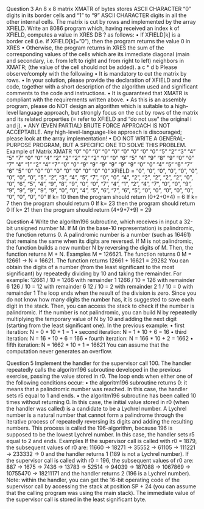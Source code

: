 Question 3
An 8 x 8 matrix XMATR of bytes stores ASCII CHARACTER “0” digits in its border cells and “1” to “9” ASCII CHARACTER digits in all the other internal cells.
The matrix is cut by rows and implemented by the array XFIELD. Write an 8086 program which, having received an index k of XFIELD, computes a value in XRES DB ? as follows:
    • If XFIELD[k] is a border cell (i.e. if XFIELD[k]=”0”), then the program returns the value 0 in XRES
    • Otherwise, the program returns in XRES the sum of the corresponding values
    of the cells which are its immediate diagonal (main and secondary, i.e. from left to right and from right to left) neighbors in XMATR; (the value of the cell should not be added).
a       c
    *
d       b
Please observe/comply with the following
    • It is mandatory to cut the matrix by rows.
    • In your solution, please provide the declaration of XFIELD and the code, together with a short description of the algorithm used and significant comments to the code and instructions.
    • It is guaranteed that XMATR is compliant with the requirements written above.
    • As this is an assembly program, please do NOT design an algorithm which is suitable to a high-level language approach,
    but strongly focus on the cut by rows of the matrix and its related properties (= refer to XFIELD and “do not use” the original i and j).
    • ANY (EVEN PARTIAL) BRUTE FORCE APPROACH IS NOT ACCEPTABLE. Any high-level-language-like approach is discouraged; please look at the array implementation!
    • DO NOT WRITE A GENERAL-PURPOSE PROGRAM, BUT A SPECIFIC ONE TO SOLVE  THIS PROBLEM.
Example of Matrix XMATR
“0”	“0”	“0”	“0”	“0”	“0”	“0”	“0”
“0”	“5”	“2”	“3”	“4”	“5”	“7”	“0”
“0”	“4”	“2”	“2”	“2”	“2”	“2”	“0”
“0”	“6”	“5”	“4”	“9”	“8”	“9”	“0”
“0”	“7”	“4”	“1”	“2”	“4”	“7”	“0”
“0”	“9”	“9”	“9”	“9”	“9”	“9”	“0”
“0”	“4”	“5”	“6”	“7”	“6”	“5”	“0”
“0”	“0”	“0”	“0”	“0”	“0”	“0”	“0”
XFIELD = “0”, “0”, “0”, “0”, “0”, “0”, “0”, “0”, “0”, “5”, “2”, “3”, “4”, “5”, “7”, “0”, “0”, “4”, “2”, “2”, “2”, “2”, “2”, “0”, “0”,
“6”, “5”, “4”, “9”, “8”, “9”, “0”, “0”, “7”, “4”, “1”, “2”, “4”, “7”, “0”, “0”, “9”, “9”, “9”, “9”, “9”, “9”, “0”, “0”, “4”, “5”, “6”, “7”, “6”, “5”, “0”, “0”, “0”, “0”, “0”, “0”, “0”, “0”, “0”
If k= 10 then the program should return (0+2+0+4) = 6
If k= 7 then the program should return 0
If k= 23 then the program should return 0
If k= 21 then the program should return (4+9+7+9) = 29

Question 4
Write the algoritm196 subroutine, which receives in input a 32-bit unsigned number M. If M (in the base-10 representation) is palindromic,
the function returns 0. A palindromic number is a number (such as 16461) that remains the same when its digits are reversed.
If M is not palindromic, the function builds a new number N by reversing the digits of M. Then, the function returns M + N.
Examples
M = 126621. The function returns 0
M = 12661 -> N = 16621. The function returns 12661 + 16621 = 29282
You can obtain the digits of a number (from the least significant to the most significant) by repeatedly dividing by 10 and taking the remainder. For example:
12661 / 10 = 1266 with remainder 1
1266 / 10 = 126 with remainder 6
126 / 10 = 12 with remainder 6
12 / 10 = 2 with remainder 2
1 / 10 = 0 with remainder 1
The loop ends when the result of the division is zero.
Since you do not know how many digits the number has, it is suggested to save each digit in the stack.
Then, you can access the stack to check if the number is palindromic. If the number is not palindromic,
you can build N by repeatedly multiplying the temporary value of N by 10 and adding the next digit (starting from the least significant one). In the previous example:
    • first iteration: N = 0 * 10 + 1 = 1
    • second iteration: N = 1 * 10 + 6 = 16
    • third iteration: N = 16 * 10 + 6 = 166
    • fourth iteration: N = 166 * 10 + 2 = 1662
    • fifth iteration: N = 1662 * 10 + 1 = 16621
You can assume that the computation never generates an overflow.

Question 5
Implement the handler for the supervisor call 100.
The handler repeatedly calls the algoritm196 subroutine developed in the previous exercise, passing the value stored in r0. The loop ends when either one of the following conditions occur:
    • the algoritm196 subroutine returns 0: it means that a palindromic number was reached. In this case, the handler sets r5 equal to 1 and ends.
    • the algoritm196 subroutine has been called 10 times without returning 0. In this case, the initial value stored in r0 (when the handler was called) is a candidate to be a Lychrel number.
    A Lychrel number is a natural number that cannot form a palindrome through the iterative process of repeatedly reversing its digits and adding the resulting numbers.
    This process is called the 196-algorithm, because 196 is supposed to be the lowest Lychrel number. In this case, the handler sets r5 equal to 2 and ends.
Examples
If the supervisor call is called with r0 = 1879, the subsequent values of r0 are: 11660 -> 18271 -> 35552 -> 61105 -> 111221 -> 233332 -> 0 and the handler returns 1 (189 is not a Lychrel number).
If the supervisor call is called with r0 = 196, the subsequent values of r0 are: 887 -> 1675 -> 7436 -> 13783 -> 52514 -> 94039 -> 187088 -> 1067869 -> 10755470 -> 18211171 and the handler returns 2 (196 is a Lychrel number).
Note: within the handler, you can get the 16-bit operating code of the supervisor call by accessing the stack at position SP + 24 (you can assume that the calling program was using the main stack). The immediate value of the supervisor call is stored in the least significant byte.
